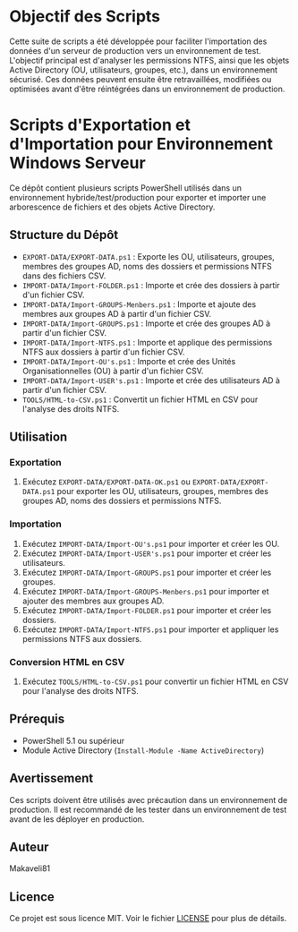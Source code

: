 
# Objectif des Scripts

Cette suite de scripts a été développée pour faciliter l'importation des données d'un serveur de production vers un environnement de test. L'objectif principal est d'analyser les permissions NTFS, ainsi que les objets Active Directory (OU, utilisateurs, groupes, etc.), dans un environnement sécurisé. Ces données peuvent ensuite être retravaillées, modifiées ou optimisées avant d'être réintégrées dans un environnement de production.

# Scripts d'Exportation et d'Importation pour Environnement Windows Serveur

Ce dépôt contient plusieurs scripts PowerShell utilisés dans un environnement hybride/test/production pour exporter et importer une arborescence de fichiers et des objets Active Directory.

## Structure du Dépôt

- `EXPORT-DATA/EXPORT-DATA.ps1` : Exporte les OU, utilisateurs, groupes, membres des groupes AD, noms des dossiers et permissions NTFS dans des fichiers CSV.
- `IMPORT-DATA/Import-FOLDER.ps1` : Importe et crée des dossiers à partir d'un fichier CSV.
- `IMPORT-DATA/Import-GROUPS-Menbers.ps1` : Importe et ajoute des membres aux groupes AD à partir d'un fichier CSV.
- `IMPORT-DATA/Import-GROUPS.ps1` : Importe et crée des groupes AD à partir d'un fichier CSV.
- `IMPORT-DATA/Import-NTFS.ps1` : Importe et applique des permissions NTFS aux dossiers à partir d'un fichier CSV.
- `IMPORT-DATA/Import-OU's.ps1` : Importe et crée des Unités Organisationnelles (OU) à partir d'un fichier CSV.
- `IMPORT-DATA/Import-USER's.ps1` : Importe et crée des utilisateurs AD à partir d'un fichier CSV.
- `TOOLS/HTML-to-CSV.ps1` : Convertit un fichier HTML en CSV pour l'analyse des droits NTFS.

## Utilisation

### Exportation

1. Exécutez `EXPORT-DATA/EXPORT-DATA-OK.ps1` ou `EXPORT-DATA/EXPORT-DATA.ps1` pour exporter les OU, utilisateurs, groupes, membres des groupes AD, noms des dossiers et permissions NTFS.

### Importation

1. Exécutez `IMPORT-DATA/Import-OU's.ps1` pour importer et créer les OU.
2. Exécutez `IMPORT-DATA/Import-USER's.ps1` pour importer et créer les utilisateurs.
3. Exécutez `IMPORT-DATA/Import-GROUPS.ps1` pour importer et créer les groupes.
4. Exécutez `IMPORT-DATA/Import-GROUPS-Menbers.ps1` pour importer et ajouter des membres aux groupes AD.
5. Exécutez `IMPORT-DATA/Import-FOLDER.ps1` pour importer et créer les dossiers.
6. Exécutez `IMPORT-DATA/Import-NTFS.ps1` pour importer et appliquer les permissions NTFS aux dossiers.

### Conversion HTML en CSV

1. Exécutez `TOOLS/HTML-to-CSV.ps1` pour convertir un fichier HTML en CSV pour l'analyse des droits NTFS.

## Prérequis

- PowerShell 5.1 ou supérieur
- Module Active Directory (`Install-Module -Name ActiveDirectory`)

## Avertissement

Ces scripts doivent être utilisés avec précaution dans un environnement de production. Il est recommandé de les tester dans un environnement de test avant de les déployer en production.

## Auteur

Makaveli81

## Licence

Ce projet est sous licence MIT. Voir le fichier [LICENSE](LICENSE) pour plus de détails.